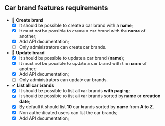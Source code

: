 ## Car brand features requirements

- 📅 **Create brand**
  - [x] It should be possible to create a car brand with a **name**;
  - [x] It must not be possible to create a car brand with the **name** of another;
  - [x] Add API documentation;
  - [ ] Only administrators can create car brands.

- 📅 **Update brand**
  - [x] It should be possible to update a car brand (**name**);
  - [x] It must not be possible to update a car brand with the **name** of another;
  - [x] Add API documentation;
  - [ ] Only administrators can update car brands.

- ✔ **List all car brands**
  - [x] It should be possible to list all car brands **with paging**;
  - [x] It should be possible to list all car brands sorted by **name** or **creation date**;
  - [x] By default it should list **10** car brands sorted by **name** from **A to Z**.
  - [x] Non authenticated users can list the car brands;
  - [x] Add API documentation;
